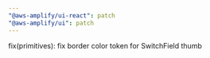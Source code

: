 ```yaml
---
"@aws-amplify/ui-react": patch
"@aws-amplify/ui": patch
---
```


fix(primitives): fix border color token for SwitchField thumb
